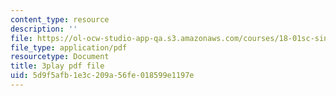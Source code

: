 ```yaml
---
content_type: resource
description: ''
file: https://ol-ocw-studio-app-qa.s3.amazonaws.com/courses/18-01sc-single-variable-calculus-fall-2010/5d9f5afb1e3c209a56fe018599e1197e_TpWQlKHPyJ4.pdf
file_type: application/pdf
resourcetype: Document
title: 3play pdf file
uid: 5d9f5afb-1e3c-209a-56fe-018599e1197e
---
```

